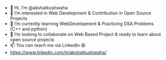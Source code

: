 - 👋 Hi, I’m @akshatkushwaha
- 👀 I’m interested in Web Development & Contribution in Open Source Projects
- 🌱 I’m currently learning WebDevelopment & Practicing DSA Problems (C++ and python)
- 💞️ I’m looking to collaborate on Web Based Project & ready to learn about open source projects
- 📫 You can reach me via LinkedIn 😄
- https://www.linkedin.com/in/akshatkushwaha/

<!---
akshatkushwaha/akshatkushwaha is a ✨ special ✨ repository because its `README.md` (this file) appears on your GitHub profile.
You can click the Preview link to take a look at your changes.
--->
